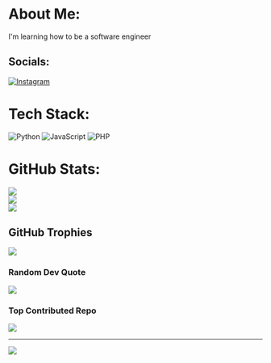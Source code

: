 #  About Me:
I'm learning how to be a software engineer  


##  Socials:
[![Instagram](https://img.shields.io/badge/Instagram-%23E4405F.svg?logo=Instagram&logoColor=white)](https://instagram.com/mo.az.m) 

#  Tech Stack:
![Python](https://img.shields.io/badge/python-3670A0?style=for-the-badge&logo=python&logoColor=ffdd54) ![JavaScript](https://img.shields.io/badge/javascript-%23323330.svg?style=for-the-badge&logo=javascript&logoColor=%23F7DF1E) ![PHP](https://img.shields.io/badge/php-%23777BB4.svg?style=for-the-badge&logo=php&logoColor=white)
#  GitHub Stats:
![](https://github-readme-stats.vercel.app/api?username=MAJOUL&theme=midnight-purple&hide_border=false&include_all_commits=false&count_private=true)<br/>
![](https://github-readme-streak-stats.herokuapp.com/?user=MAJOUL&theme=midnight-purple&hide_border=false)<br/>
![](https://github-readme-stats.vercel.app/api/top-langs/?username=MAJOUL&theme=midnight-purple&hide_border=false&include_all_commits=false&count_private=true&layout=compact)

##  GitHub Trophies
![](https://github-profile-trophy.vercel.app/?username=MAJOUL&theme=midnight-purple&no-frame=false&no-bg=true&margin-w=4)

###  Random Dev Quote
![](https://quotes-github-readme.vercel.app/api?type=horizontal&theme=tokyonight)

###  Top Contributed Repo
![](https://github-contributor-stats.vercel.app/api?username=MAJOUL&limit=5&theme=midnight-purple&combine_all_yearly_contributions=true)

---
[![](https://visitcount.itsvg.in/api?id=MAJOUL&icon=0&color=0)](https://visitcount.itsvg.in)

<!-- Proudly created with GPRM ( https://gprm.itsvg.in ) -->
